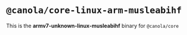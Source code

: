 # `@canola/core-linux-arm-musleabihf`

This is the **armv7-unknown-linux-musleabihf** binary for `@canola/core`
